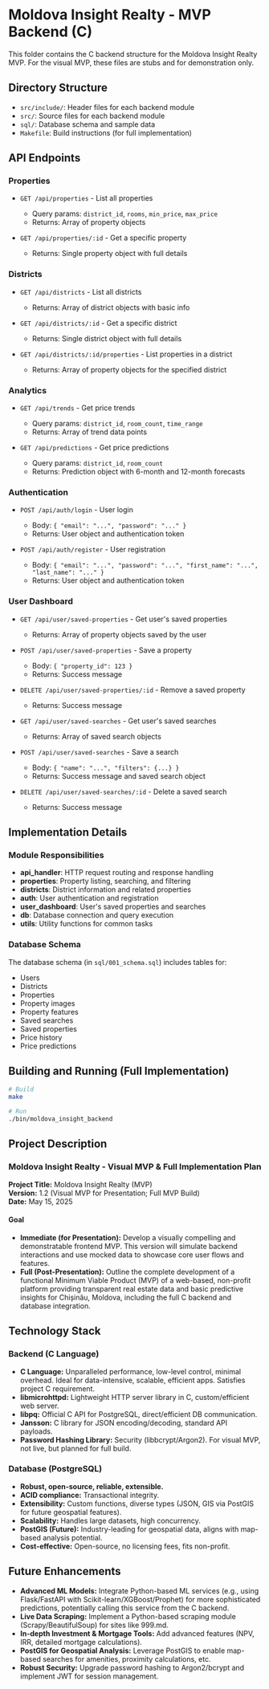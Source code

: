 # Moldova Insight Realty - MVP Backend (C)

This folder contains the C backend structure for the Moldova Insight Realty MVP. For the visual MVP, these files are stubs and for demonstration only.

## Directory Structure

- `src/include/`: Header files for each backend module
- `src/`: Source files for each backend module
- `sql/`: Database schema and sample data
- `Makefile`: Build instructions (for full implementation)

## API Endpoints

### Properties

- `GET /api/properties` - List all properties
  - Query params: `district_id`, `rooms`, `min_price`, `max_price`
  - Returns: Array of property objects

- `GET /api/properties/:id` - Get a specific property
  - Returns: Single property object with full details

### Districts

- `GET /api/districts` - List all districts
  - Returns: Array of district objects with basic info

- `GET /api/districts/:id` - Get a specific district
  - Returns: Single district object with full details

- `GET /api/districts/:id/properties` - List properties in a district
  - Returns: Array of property objects for the specified district

### Analytics

- `GET /api/trends` - Get price trends
  - Query params: `district_id`, `room_count`, `time_range`
  - Returns: Array of trend data points

- `GET /api/predictions` - Get price predictions
  - Query params: `district_id`, `room_count`
  - Returns: Prediction object with 6-month and 12-month forecasts

### Authentication

- `POST /api/auth/login` - User login
  - Body: `{ "email": "...", "password": "..." }`
  - Returns: User object and authentication token

- `POST /api/auth/register` - User registration
  - Body: `{ "email": "...", "password": "...", "first_name": "...", "last_name": "..." }`
  - Returns: User object and authentication token

### User Dashboard

- `GET /api/user/saved-properties` - Get user's saved properties
  - Returns: Array of property objects saved by the user

- `POST /api/user/saved-properties` - Save a property
  - Body: `{ "property_id": 123 }`
  - Returns: Success message

- `DELETE /api/user/saved-properties/:id` - Remove a saved property
  - Returns: Success message

- `GET /api/user/saved-searches` - Get user's saved searches
  - Returns: Array of saved search objects

- `POST /api/user/saved-searches` - Save a search
  - Body: `{ "name": "...", "filters": {...} }`
  - Returns: Success message and saved search object

- `DELETE /api/user/saved-searches/:id` - Delete a saved search
  - Returns: Success message

## Implementation Details

### Module Responsibilities

- **api_handler**: HTTP request routing and response handling
- **properties**: Property listing, searching, and filtering
- **districts**: District information and related properties
- **auth**: User authentication and registration
- **user_dashboard**: User's saved properties and searches
- **db**: Database connection and query execution
- **utils**: Utility functions for common tasks

### Database Schema

The database schema (in `sql/001_schema.sql`) includes tables for:

- Users
- Districts
- Properties
- Property images
- Property features
- Saved searches
- Saved properties
- Price history
- Price predictions

## Building and Running (Full Implementation)

```bash
# Build
make

# Run
./bin/moldova_insight_backend
```

## Project Description

### Moldova Insight Realty - Visual MVP & Full Implementation Plan

**Project Title:** Moldova Insight Realty (MVP)  
**Version:** 1.2 (Visual MVP for Presentation; Full MVP Build)  
**Date:** May 15, 2025

#### Goal
- **Immediate (for Presentation):** Develop a visually compelling and demonstratable frontend MVP. This version will simulate backend interactions and use mocked data to showcase core user flows and features.
- **Full (Post-Presentation):** Outline the complete development of a functional Minimum Viable Product (MVP) of a web-based, non-profit platform providing transparent real estate data and basic predictive insights for Chișinău, Moldova, including the full C backend and database integration.

## Technology Stack

### Backend (C Language)
- **C Language:** Unparalleled performance, low-level control, minimal overhead. Ideal for data-intensive, scalable, efficient apps. Satisfies project C requirement.
- **libmicrohttpd:** Lightweight HTTP server library in C, custom/efficient web server.
- **libpq:** Official C API for PostgreSQL, direct/efficient DB communication.
- **Jansson:** C library for JSON encoding/decoding, standard API payloads.
- **Password Hashing Library:** Security (libbcrypt/Argon2). For visual MVP, not live, but planned for full build.

### Database (PostgreSQL)
- **Robust, open-source, reliable, extensible.**
- **ACID compliance:** Transactional integrity.
- **Extensibility:** Custom functions, diverse types (JSON, GIS via PostGIS for future geospatial features).
- **Scalability:** Handles large datasets, high concurrency.
- **PostGIS (Future):** Industry-leading for geospatial data, aligns with map-based analysis potential.
- **Cost-effective:** Open-source, no licensing fees, fits non-profit.

## Future Enhancements

- **Advanced ML Models:** Integrate Python-based ML services (e.g., using Flask/FastAPI with Scikit-learn/XGBoost/Prophet) for more sophisticated predictions, potentially calling this service from the C backend.
- **Live Data Scraping:** Implement a Python-based scraping module (Scrapy/BeautifulSoup) for sites like 999.md.
- **In-depth Investment & Mortgage Tools:** Add advanced features (NPV, IRR, detailed mortgage calculations).
- **PostGIS for Geospatial Analysis:** Leverage PostGIS to enable map-based searches for amenities, proximity calculations, etc.
- **Robust Security:** Upgrade password hashing to Argon2/bcrypt and implement JWT for session management.